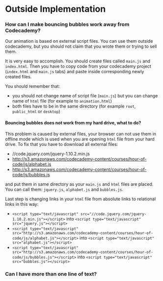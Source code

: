 Outside Implementation
===

### How can I make bouncing bubbles work away from Codecademy?

Our animation is based on external script files. You can use them outside codecademy, but you should not claim that you wrote them or trying to sell them.

It is very easy to accomplish. You should create files called `main.js` and `index.html`. Then you have to copy code from your codecademy project (`index.html` and `main.js` tabs) and paste inside corresponding newly created files.

You should remember that:

- you should not change name of script file (`main.js`) but you can change name of `html` file (for example to `animation.html`)
- both files have to be in the same directory (for example `root`, `public_html` or `desktop`)

#### Bouncing bubbles does not work from my hard drive, what to do?

This problem is caused by external files, your browser can not use them in offline mode which is used when you are opening `html` file from your hard drive. To fix that you have to download all external files:

- //code.jquery.com/jquery-1.10.2.min.js
- http://s3.amazonaws.com/codecademy-content/courses/hour-of-code/js/alphabet.js
- http://s3.amazonaws.com/codecademy-content/courses/hour-of-code/js/bubbles.js

and put them in same directory as your `main.js` and `html` files are placed. You can call them: `jquery.js`, `alphabet.js` and `bubbles.js`.

Last step is changing links in your `html` file from absolute links to relational links in this way:

- `<script type="text/javascript" src="//code.jquery.com/jquery-1.10.2.min.js"></script>` into `<script type="text/javascript" src="jquery.js"></script>`
- `<script type="text/javascript" src="http://s3.amazonaws.com/codecademy-content/courses/hour-of-code/js/alphabet.js"></script>` into `<script type="text/javascript" src="alphabet.js"></script>`
- `<script type="text/javascript" src="http://s3.amazonaws.com/codecademy-content/courses/hour-of-code/js/bubbles.js"></script>` into `<script type="text/javascript" src="bubbles.js"></script>`

### Can I have more than one line of text?
